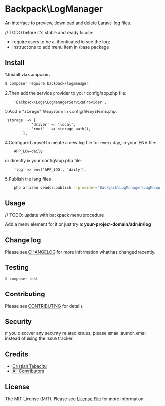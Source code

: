 # Backpack\LogManager

An interface to preview, download and delete Laravel log files.

// TODO before it's stable and ready to use:
- require users to be authenticated to see the logs
- instructions to add menu item in /base package

## Install

1.Install via composer:

``` bash
$ composer require backpack/logmanager
```

2.Then add the service provider to your config/app.php file:

``` 
    'Backpack\Logs\LogManagerServiceProvider',
```

3.Add a "storage" filesystem in config/filesystems.php:

```
'storage' => [
            'driver' => 'local',
            'root'   => storage_path(),
        ],
```

4.Configure Laravel to create a new log file for every day, in your .ENV file:

```
    APP_LOG=daily
```

or directly in your config/app.php file:
```
    'log' => env('APP_LOG', 'daily'),
```

5.Publish the lang files

```bash
    php artisan vendor:publish --provider="Backpack\LogManager\LogManagerServiceProvider"
```

## Usage

// TODO: update with backpack menu procedure

Add a menu element for it or just try at **your-project-domain/admin/log**

## Change log

Please see [CHANGELOG](CHANGELOG.md) for more information what has changed recently.

## Testing

``` bash
$ composer test
```

## Contributing

Please see [CONTRIBUTING](CONTRIBUTING.md) for details.

## Security

If you discover any security related issues, please email :author_email instead of using the issue tracker.

## Credits

- [Cristian Tabacitu](https://github.com/tabacitu)
- [All Contributors](../../contributors)

## License

The MIT License (MIT). Please see [License File](LICENSE.md) for more information.
